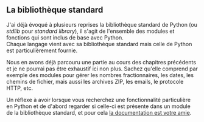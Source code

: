 ## La bibliothèque standard

J'ai déjà évoqué à plusieurs reprises la bibliothèque standard de Python (ou *stdlib* pour *standard library*), il s'agit de l'ensemble des modules et fonctions qui sont inclus de base avec Python.  
Chaque langage vient avec sa bibliothèque standard mais celle de Python est particulièrement fournie.

Nous en avons déjà parcouru une partie au cours des chapitres précédents et je ne pourrai pas être exhaustif ici non plus.
Sachez qu'elle comprend par exemple des modules pour gérer les nombres fractionnaires, les dates, les chemins de fichier, mais aussi les archives ZIP, les emails, le protocole HTTP, etc.

Un réflexe à avoir lorsque vous recherchez une fonctionnalité particulière en Python et de d'abord regarder si celle-ci est présente dans un module de la bibliothèque standard, et pour cela [la documentation est votre amie](https://docs.python.org/fr/3/library/index.html).
